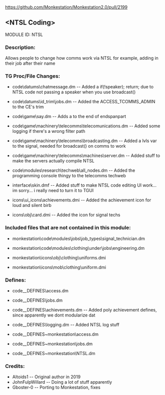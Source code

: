 https://github.com/Monkestation/Monkestation2.0/pull/2199

## \<NTSL Coding> 

MODULE ID: NTSL

### Description:

Allows people to change how comms work via NTSL
for example, adding in their job after their name

### TG Proc/File Changes:

- code\datums\chatmessage.dm -- Added a if(!speaker); return; due to NTSL code not passing a speaker when you use broadcast()
- code\datums\id_trim\jobs.dm -- Added the ACCESS_TCOMMS_ADMIN to the CE's trim
- code\game\say.dm -- Adds a </a> to the end of endspanpart
- code\game\machinery\telecomms\telecomunications.dm -- Added some logging if there's a wrong filter path
- code\game\machinery\telecomms\broadcasting.dm -- Added a lvls var to the signal, needed for broadcast() on comms to work
- code\game\machinery\telecomms\machines\server.dm -- Added stuff to make the servers actually compile NTSL
- code\modules\research\techweb\all_nodes.dm -- Added the programming console thingy to the telecomms techweb

- interface\skin.dmf -- Added stuff to make NTSL code editing UI work... im sorry... i really need to turn it to TGUI

- icons\ui_icons\achievements.dmi -- Added the achievement icon for loud and silent birb
- icons\obj\card.dmi -- Added the icon for signal techs

### Included files that are not contained in this module:

- monkestation\code\modules\jobs\job_types\signal_technician.dm
- monkestation\code\modules\clothing\under\jobs\engineering.dm

- monkestation\icons\obj\clothing\uniforms.dmi
- monkestation\icons\mob\clothing\uniform.dmi

### Defines:

- code\__DEFINES\access.dm
- code\__DEFINES\jobs.dm
- code\__DEFINES\achievements.dm -- Added poly achievement defines, since apparently we dont modularize dat
- code\__DEFINES\logging.dm -- Added NTSL log stuff

- code\__DEFINES\~monkestation\access.dm
- code\__DEFINES\~monkestation\jobs.dm
- code\__DEFINES\~monkestation\NTSL.dm

### Credits:

- Altoids1 -- Original author in 2019
- JohnFulpWillard -- Doing a lot of stuff apparently
- Gboster-0 -- Porting to Monkestation, fixes
